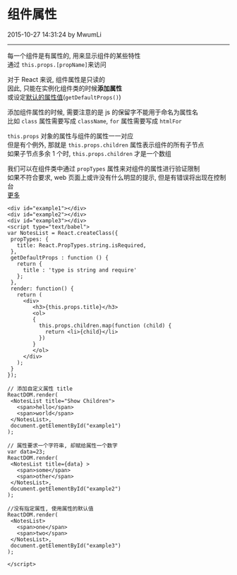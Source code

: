# 组件属性

2015-10-27 14:31:24 by MwumLi

---

每一个组件是有属性的, 用来显示组件的某些特性  
通过 `this.props.[propName]`来访问  

对于 React 来说, 组件属性是只读的  
因此, 只能在实例化组件类的时候**添加属性**  
或设定[默认的属性值](http://facebook.github.io/react/docs/reusable-components.html#default-prop-values)(`getDefaultProps()`)  

添加组件属性的时候, 需要注意的是 js 的保留字不能用于命名为属性名  
比如 `class` 属性需要写成 `className`, `for` 属性需要写成 `htmlFor`  

`this.props` 对象的属性与组件的属性一一对应  
但是有个例外, 那就是 `this.props.children` 属性表示组件的所有子节点  
如果子节点多余 1 个时, `this.props.children` 才是一个数组  

我们可以在组件类中通过 `propTypes` 属性来对组件的属性进行验证限制  
如果不符合要求, web 页面上或许没有什么明显的提示, 但是有错误将出现在控制台   
[更多](http://facebook.github.io/react/docs/reusable-components.html#prop-validation)  



    <div id="example1"></div>
    <div id="example2"></div>
    <div id="example3"></div>
    <script type="text/babel">
    var NotesList = React.createClass({
     propTypes: {
       title: React.PropTypes.string.isRequired,
     },
     getDefaultProps : function () {
       return {
         title : 'type is string and require'
       };
     },
     render: function() {
       return (
         <div>
            <h3>{this.props.title}</h3>
            <ol>
            {
              this.props.children.map(function (child) {
                return <li>{child}</li>
              })
            }
            </ol>
         </div>
       );
     }
    });

    // 添加自定义属性 title
    ReactDOM.render(
     <NotesList title="Show Children">
       <span>hello</span>
       <span>world</span>
     </NotesList>,
     document.getElementById("example1")
    );

    // 属性要求一个字符串, 却赋给属性一个数字
    var data=23;
    ReactDOM.render(
     <NotesList title={data} >
       <span>some</span>
       <span>other</span>
     </NotesList>,
     document.getElementById("example2")
    );

    //没有指定属性, 使用属性的默认值
    ReactDOM.render(
     <NotesList>
       <span>one</span>
       <span>two</span>
     </NotesList>,
     document.getElementById("example3")
    );

    </script>

